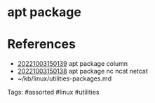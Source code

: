 # apt package

# References
- [20221003150139](/zet/20221003150139/README.md) apt package column
- [20221003150138](/zet/20221003150138/README.md) apt package nc ncat netcat
- ~/kb/linux/utilities-packages.md

Tags:
    #assorted #linux #utilities
